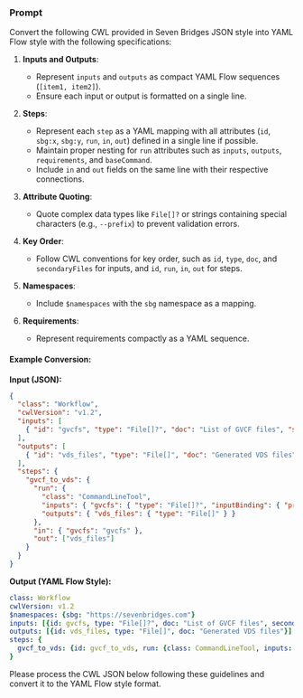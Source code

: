 ### Prompt

Convert the following CWL provided in Seven Bridges JSON style into YAML Flow style with the following specifications:

1. **Inputs and Outputs**:
   - Represent `inputs` and `outputs` as compact YAML Flow sequences (`[item1, item2]`).
   - Ensure each input or output is formatted on a single line.

2. **Steps**:
   - Represent each `step` as a YAML mapping with all attributes (`id`, `sbg:x`, `sbg:y`, `run`, `in`, `out`) defined in a single line if possible.
   - Maintain proper nesting for `run` attributes such as `inputs`, `outputs`, `requirements`, and `baseCommand`.
   - Include `in` and `out` fields on the same line with their respective connections.

3. **Attribute Quoting**:
   - Quote complex data types like `File[]?` or strings containing special characters (e.g., `--prefix`) to prevent validation errors.

4. **Key Order**:
   - Follow CWL conventions for key order, such as `id`, `type`, `doc`, and `secondaryFiles` for inputs, and `id`, `run`, `in`, `out` for steps.

5. **Namespaces**:
   - Include `$namespaces` with the `sbg` namespace as a mapping.

6. **Requirements**:
   - Represent requirements compactly as a YAML sequence.

#### Example Conversion:

**Input (JSON):**
```json
{
  "class": "Workflow",
  "cwlVersion": "v1.2",
  "inputs": [
    { "id": "gvcfs", "type": "File[]?", "doc": "List of GVCF files", "secondaryFiles": [{ "pattern": ".tbi", "required": true }] }
  ],
  "outputs": [
    { "id": "vds_files", "type": "File[]", "doc": "Generated VDS files" }
  ],
  "steps": {
    "gvcf_to_vds": {
      "run": {
        "class": "CommandLineTool",
        "inputs": { "gvcfs": { "type": "File[]?", "inputBinding": { "prefix": "--gvcf-paths" } } },
        "outputs": { "vds_files": { "type": "File[]" } }
      },
      "in": { "gvcfs": "gvcfs" },
      "out": ["vds_files"]
    }
  }
}
```
  
**Output (YAML Flow Style):**  
  
```yaml
class: Workflow
cwlVersion: v1.2
$namespaces: {sbg: "https://sevenbridges.com"}
inputs: [{id: gvcfs, type: "File[]?", doc: "List of GVCF files", secondaryFiles: [{pattern: ".tbi", required: true}]}]
outputs: [{id: vds_files, type: "File[]", doc: "Generated VDS files"}]
steps: {
  gvcf_to_vds: {id: gvcf_to_vds, run: {class: CommandLineTool, inputs: {gvcfs: {type: "File[]?", inputBinding: {prefix: "--gvcf-paths"}}}, outputs: {vds_files: {type: "File[]"}}}, in: {gvcfs: gvcfs}, out: [vds_files]}
}
```
  
Please process the CWL JSON below following these guidelines and convert it to the YAML Flow style format.

